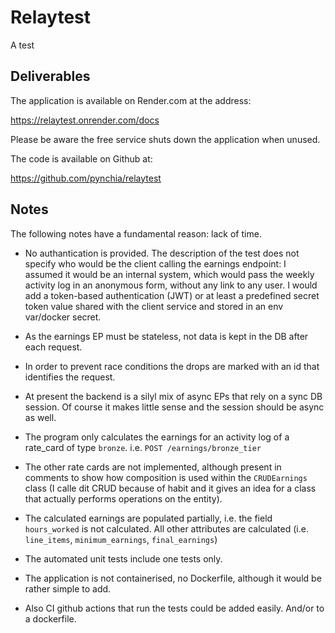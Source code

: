 
# Relaytest

A test

## Deliverables

The application is available on Render.com at the address:

https://relaytest.onrender.com/docs

Please be aware the free service shuts down the application when unused.

The code is available on Github at:

https://github.com/pynchia/relaytest



## Notes

The following notes have a fundamental reason: lack of time.


- No authantication is provided. The description of the test does not specify who would be the client calling the earnings endpoint: I assumed it would be an internal system, which would pass the weekly activity log in an anonymous form, without any link to any user. I would add a token-based authentication (JWT) or at least a predefined secret token value shared with the client service and stored in an env var/docker secret.

- As the earnings EP must be stateless, not data is kept in the DB after each request.

- In order to prevent race conditions the drops are marked with an id that identifies the request.

- At present the backend is a silyl mix of async EPs that rely on a sync DB session. Of course it makes little sense and the session should be async as well.

- The program only calculates the earnings for an activity log of a rate_card of type `bronze`. i.e. `POST /earnings/bronze_tier`

- The other rate cards are not implemented, although present in comments to show how composition is used within the `CRUDEarnings` class  (I calle dit CRUD because of habit and it gives an idea for a class that actually performs operations on the entity).

- The calculated earnings are populated partially, i.e. the field `hours_worked` is not calculated. All other attributes are calculated (i.e. `line_items`, `minimum_earnings`, `final_earnings`)

- The automated unit tests include one tests only.

- The application is not containerised, no Dockerfile, although it would be rather simple to add.

- Also CI github actions that run the tests could be added easily. And/or to a dockerfile.
